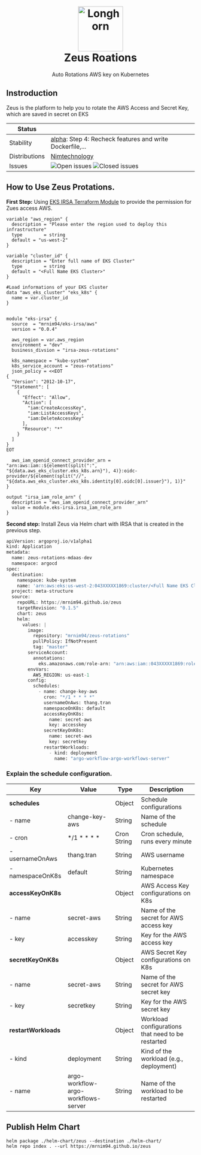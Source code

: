 <h1 align="center" style="border-bottom: none">
    <a href="https://nimtechnology.com/2023/07/02/zeus-retention-project/" target="_blank"><img alt="Longhorn" width="120px" src="https://nimtechnology.com/wp-content/uploads/2023/07/2185568.png"></a><br>Zeus Roations
</h1>

<p align="center">Auto Rotations AWS key on Kubernetes</p>


## Instroduction
Zeus is the platform to help you to rotate the AWS Access and Secret Key, which are saved in secret on EKS

<!-- status autogenerated section -->
| Status        |                                                                                                                                                                                                                                                                                                                          |
| ------------- |--------------------------------------------------------------------------------------------------------------------------------------------------------------------------------------------------------------------------------------------------------------------------------------------------------------------------|
| Stability     | [alpha]: Step 4: Recheck features and write Dockerfile,...                                                                                                                                                                                                                          |
| Distributions | [Nimtechnology]                                                                                                                                                                                                                                                                                                          |
| Issues        | ![Open issues](https://img.shields.io/github/issues-search/mrnim94/zeus?query=is%3Aissue%20is%3Aopen%20label%3Abug%20&label=open&color=orange&logo=github) ![Closed issues](https://img.shields.io/github/issues-search/mrnim94/zeus?query=is%3Aissue%20is%3Aopen%20label%3Aclosed%20&label=open&color=blue&logo=github) |

[alpha]: https://github.com/open-telemetry/opentelemetry-collector#alpha
[Nimtechnology]: https://nimtechnology.com/2023/07/02/zeus-retention-project/
<!-- end autogenerated section -->

## How to Use Zeus Protations.

**First Step:** Using [EKS IRSA Terraform Module](https://registry.terraform.io/modules/mrnim94/eks-irsa/aws/latest) to provide the permission for Zues access AWS.

```hcl
variable "aws_region" {
  description = "Please enter the region used to deploy this infrastructure"
  type        = string
  default = "us-west-2"  
}

variable "cluster_id" {
  description = "Enter full name of EKS Cluster"
  type        = string
  default = "<Full Name EKS Cluster>" 
}

#Load informations of your EKS cluster
data "aws_eks_cluster" "eks_k8s" {
  name = var.cluster_id
}


module "eks-irsa" {
  source  = "mrnim94/eks-irsa/aws"
  version = "0.0.4"

  aws_region = var.aws_region
  environment = "dev"
  business_divsion = "irsa-zeus-rotations"

  k8s_namespace = "kube-system"
  k8s_service_account = "zeus-rotations"
  json_policy = <<EOT
{
  "Version": "2012-10-17",
  "Statement": [
    {
      "Effect": "Allow",
      "Action": [
        "iam:CreateAccessKey",
        "iam:ListAccessKeys",
        "iam:DeleteAccessKey"
      ],
      "Resource": "*"
    }
  ]
}
EOT

  aws_iam_openid_connect_provider_arn = "arn:aws:iam::${element(split(":", "${data.aws_eks_cluster.eks_k8s.arn}"), 4)}:oidc-provider/${element(split("//", "${data.aws_eks_cluster.eks_k8s.identity[0].oidc[0].issuer}"), 1)}"
}

output "irsa_iam_role_arn" {
  description = "aws_iam_openid_connect_provider_arn"
  value = module.eks-irsa.irsa_iam_role_arn
}
```

**Second step:** Install Zeus via Helm chart with IRSA that is created in the previous step.

```python
apiVersion: argoproj.io/v1alpha1
kind: Application
metadata:
  name: zeus-rotations-mdaas-dev
  namespace: argocd
spec:
  destination:
    namespace: kube-system
    name: 'arn:aws:eks:us-west-2:043XXXXX1869:cluster/<Full Name EKS Cluster>'
  project: meta-structure
  source:
    repoURL: https://mrnim94.github.io/zeus
    targetRevision: "0.1.5"
    chart: zeus
    helm:
      values: |
        image:
          repository: "mrnim94/zeus-rotations"
          pullPolicy: IfNotPresent
          tag: "master"
        serviceAccount:
          annotations:
            eks.amazonaws.com/role-arn: "arn:aws:iam::043XXXXX1869:role/irsa-zeus-rotations-dev-irsa-iam-role"
        envVars:
          AWS_REGION: us-east-1
        config:
          schedules:
            - name: change-key-aws
              cron: "*/1 * * * *"
              usernameOnAws: thang.tran
              namespaceOnK8s: default
              accessKeyOnK8s:
                name: secret-aws
                key: accesskey
              secretKeyOnK8s:
                name: secret-aws
                key: secretkey
              restartWorkloads:
                - kind: deployment
                  name: "argo-workflow-argo-workflows-server"
```

### Explain the schedule configuration.

| Key | Value | Type | Description |
| --- | --- | --- | --- |
| **schedules** |  | Object | Schedule configurations |
| - name | change-key-aws | String | Name of the schedule |
| - cron | */1 * * * * | Cron String | Cron schedule, runs every minute |
| - usernameOnAws | thang.tran | String | AWS username |
| - namespaceOnK8s | default | String | Kubernetes namespace |
| **accessKeyOnK8s** |  | Object | AWS Access Key configurations on K8s |
| - name | secret-aws | String | Name of the secret for AWS access key |
| - key | accesskey | String | Key for the AWS access key |
| **secretKeyOnK8s** |  | Object | AWS Secret Key configurations on K8s |
| - name | secret-aws | String | Name of the secret for AWS secret key |
| - key | secretkey | String | Key for the AWS secret key |
| **restartWorkloads** |  | Object | Workload configurations that need to be restarted |
| - kind | deployment | String | Kind of the workload (e.g., deployment) |
| - name | argo-workflow-argo-workflows-server | String | Name of the workload to be restarted |



## Publish Helm Chart

```
helm package ./helm-chart/zeus --destination ./helm-chart/
helm repo index . --url https://mrnim94.github.io/zeus
```
